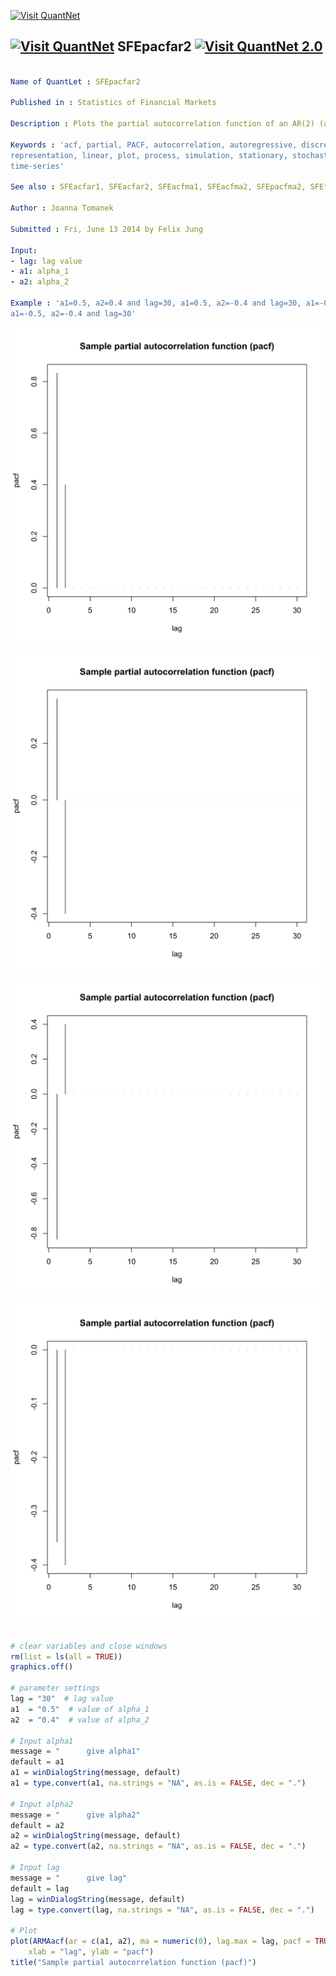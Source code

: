 
[<img src="https://github.com/QuantLet/Styleguide-and-Validation-procedure/blob/master/pictures/banner.png" alt="Visit QuantNet">](http://quantlet.de/index.php?p=info)

## [<img src="https://github.com/QuantLet/Styleguide-and-Validation-procedure/blob/master/pictures/qloqo.png" alt="Visit QuantNet">](http://quantlet.de/) **SFEpacfar2** [<img src="https://github.com/QuantLet/Styleguide-and-Validation-procedure/blob/master/pictures/QN2.png" width="60" alt="Visit QuantNet 2.0">](http://quantlet.de/d3/ia)

```yaml

Name of QuantLet : SFEpacfar2

Published in : Statistics of Financial Markets

Description : Plots the partial autocorrelation function of an AR(2) (autoregressive) process.

Keywords : 'acf, partial, PACF, autocorrelation, autoregressive, discrete, graphical
representation, linear, plot, process, simulation, stationary, stochastic, stochastic-process,
time-series'

See also : SFEacfar1, SFEacfar2, SFEacfma1, SFEacfma2, SFEpacfma2, SFEfgnacf

Author : Joanna Tomanek

Submitted : Fri, June 13 2014 by Felix Jung

Input: 
- lag: lag value
- a1: alpha_1
- a2: alpha_2

Example : 'a1=0.5, a2=0.4 and lag=30, a1=0.5, a2=-0.4 and lag=30, a1=-0.5, a2=0.4 and lag=30,
a1=-0.5, a2=-0.4 and lag=30'

```

![Picture1](SFEpacfar2_1-1.png)

![Picture2](SFEpacfar2_2-1.png)

![Picture3](SFEpacfar2_3-1.png)

![Picture4](SFEpacfar2_4-1.png)


```r

# clear variables and close windows
rm(list = ls(all = TRUE))
graphics.off()

# parameter settings
lag = "30"  # lag value
a1  = "0.5"  # value of alpha_1
a2  = "0.4"  # value of alpha_2

# Input alpha1
message = "      give alpha1"
default = a1
a1 = winDialogString(message, default)
a1 = type.convert(a1, na.strings = "NA", as.is = FALSE, dec = ".")

# Input alpha2
message = "      give alpha2"
default = a2
a2 = winDialogString(message, default)
a2 = type.convert(a2, na.strings = "NA", as.is = FALSE, dec = ".")

# Input lag
message = "      give lag"
default = lag
lag = winDialogString(message, default)
lag = type.convert(lag, na.strings = "NA", as.is = FALSE, dec = ".")

# Plot
plot(ARMAacf(ar = c(a1, a2), ma = numeric(0), lag.max = lag, pacf = TRUE), type = "h", 
    xlab = "lag", ylab = "pacf")
title("Sample partial autocorrelation function (pacf)")
```
